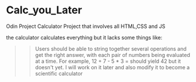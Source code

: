 # Calc_you_Later
Odin Project Calculator Project that involves all HTML,CSS and JS

the calculator calculates everything but it lacks some things like:

> > Users should be able to string together several operations and get the right answer, with each pair of numbers being evaluated at a time. For example, 12 + 7 - 5 * 3 = should yield 42 but it doesn't yet. I will work on it later and also modify it to become a scientific calculator 

